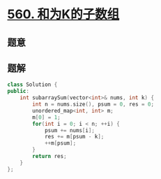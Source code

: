 #  [560. 和为K的子数组](https://leetcode-cn.com/problems/subarray-sum-equals-k/)

## 题意



## 题解



```c++
class Solution {
public:
    int subarraySum(vector<int>& nums, int k) {
        int n = nums.size(), psum = 0, res = 0;
        unordered_map<int, int> m;
        m[0] = 1;
        for(int i = 0; i < n; ++i) {
            psum += nums[i];
            res += m[psum - k];
            ++m[psum];
        }
        return res;
    }
};
```



```python3

```


